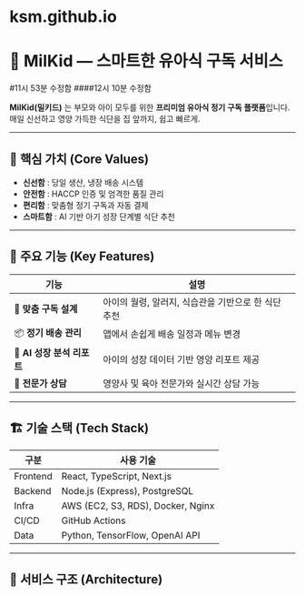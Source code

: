 # ksm.github.io
# 🍼 MilKid — 스마트한 유아식 구독 서비스

#11시 53분 수정함
####12시 10분 수정함

**MilKid(밀키드)** 는 부모와 아이 모두를 위한 **프리미엄 유아식 정기 구독 플랫폼**입니다.  
매일 신선하고 영양 가득한 식단을 집 앞까지, 쉽고 빠르게.

---

## 🚀 핵심 가치 (Core Values)

- **신선함** : 당일 생산, 냉장 배송 시스템  
- **안전함** : HACCP 인증 및 엄격한 품질 관리  
- **편리함** : 맞춤형 정기 구독과 자동 결제  
- **스마트함** : AI 기반 아기 성장 단계별 식단 추천  

---

## 🧩 주요 기능 (Key Features)

| 기능 | 설명 |
|------|------|
| 🍼 **맞춤 구독 설계** | 아이의 월령, 알러지, 식습관을 기반으로 한 식단 추천 |
| 📦 **정기 배송 관리** | 앱에서 손쉽게 배송 일정과 메뉴 변경 |
| 🧠 **AI 성장 분석 리포트** | 아이의 성장 데이터 기반 영양 리포트 제공 |
| 💬 **전문가 상담** | 영양사 및 육아 전문가와 실시간 상담 가능 |

---

## 🏗️ 기술 스택 (Tech Stack)

| 구분 | 사용 기술 |
|------|-------------|
| Frontend | React, TypeScript, Next.js |
| Backend | Node.js (Express), PostgreSQL |
| Infra | AWS (EC2, S3, RDS), Docker, Nginx |
| CI/CD | GitHub Actions |
| Data | Python, TensorFlow, OpenAI API |

---

## 📱 서비스 구조 (Architecture)

